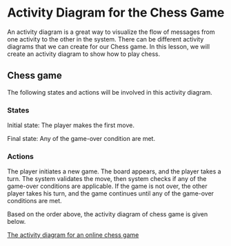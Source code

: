 # Activity Diagram for the Chess Game
An activity diagram is a great way to visualize the flow of messages from one activity to the other in the system. There can be different activity diagrams that we can create for our Chess game. In this lesson, we will create an activity diagram to show how to play chess.

## Chess game
The following states and actions will be involved in this activity diagram.

### States
Initial state: The player makes the first move.

Final state: Any of the game-over condition are met.

### Actions
The player initiates a new game. The board appears, and the player takes a turn. The system validates the move, then system checks if any of the game-over conditions are applicable. If the game is not over, the other player takes his turn, and the game continues until any of the game-over conditions are met.

Based on the order above, the activity diagram of chess game is given below.

[The activity diagram for an online chess game](./activity.png)
